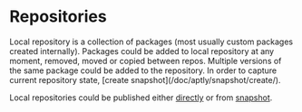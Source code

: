 # Repositories
<div>
Local repository is a collection of packages (most usually custom packages created internally).
Packages could be added to local repository at any moment, removed, moved or copied between repos.
Multiple versions of the same package could be added to the repository.
In order to capture current repository state, [create snapshot](/doc/aptly/snapshot/create/).

Local repositories could be published either [directly](/doc/aptly/publish/repo/)
or from [snapshot](/doc/aptly/publish/snapshot).
</div>

